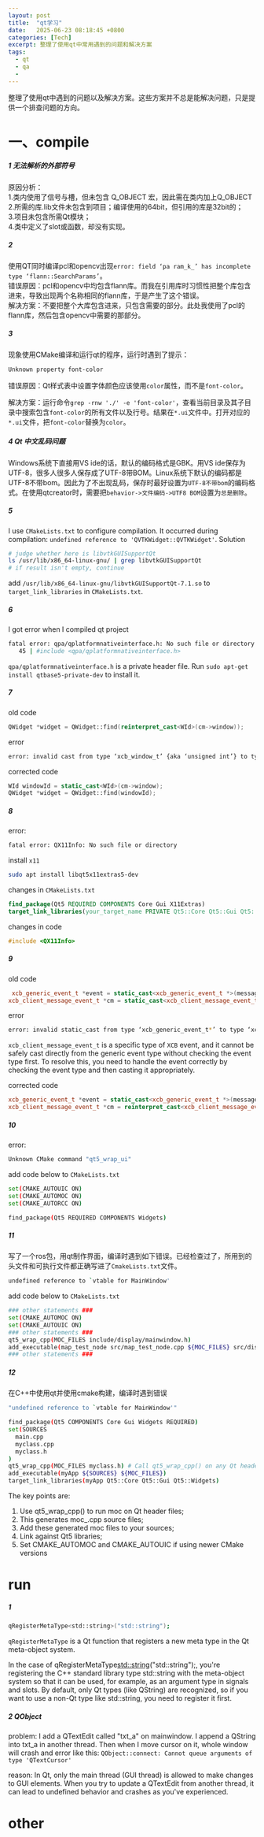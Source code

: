 ```yaml
---
layout: post
title:  "qt学习"
date:   2025-06-23 08:18:45 +0800
categories: [Tech]
excerpt: 整理了使用qt中常用遇到的问题和解决方案
tags:
  - qt 
  - qa
  - 
---
```



整理了使用qt中遇到的问题以及解决方案。这些方案并不总是能解决问题，只是提供一个排查问题的方向。

# 一、compile

##### 1 无法解析的外部符号

原因分析：  
1.类内使用了信号与槽，但未包含 Q_OBJECT 宏，因此需在类内加上Q_OBJECT  
2.所需的库.lib文件未包含到项目；编译使用的64bit，但引用的库是32bit的；  
3.项目未包含所需Qt模块；  
4.类中定义了slot或函数，却没有实现。  

##### 2

使用QT同时编译pcl和opencv出现`error: field ‘pa ram_k_’ has incomplete type ‘flann::SearchParams’`。<br />
错误原因：pcl和opencv中均包含flann库。而我在引用库时习惯性把整个库包含进来，导致出现两个名称相同的flann库，于是产生了这个错误。<br />
解决方案：不要把整个大库包含进来，只包含需要的部分。此处我使用了pcl的flann库，然后包含opencv中需要的那部分。<br />

##### 3

现象使用CMake编译和运行qt的程序，运行时遇到了提示：

```bash
Unknown property font-color 
```

错误原因：Qt样式表中设置字体颜色应该使用`color`属性，而不是`font-color`。

解决方案：运行命令`grep -rnw './' -e 'font-color'`，查看当前目录及其子目录中搜索包含`font-color`的所有文件以及行号。结果在`*.ui`文件中。打开对应的`*.ui`文件，把`font-color`替换为`color`。

##### 4 Qt 中文乱码问题

Windows系统下直接用VS ide的话，默认的编码格式是GBK。用VS ide保存为UTF-8，很多人很多人保存成了UTF-8带BOM。Linux系统下默认的编码都是 UTF-8不带bom。因此为了不出现乱码，保存时最好设置为`UTF-8不带bom`的编码格式。在使用qtcreator时，需要把`behavior->文件编码->UTF8 BOM`设置为`总是删除`。

##### 5

I use `CMakeLists.txt` to configure compilation. It occurred during compilation: `undefined reference to 'QVTKWidget::QVTKWidget'`.
Solution

```bash
# judge whether here is libvtkGUISupportQt
ls /usr/lib/x86_64-linux-gnu/ | grep libvtkGUISupportQt
# if result isn't empty, continue
```

add `/usr/lib/x86_64-linux-gnu/libvtkGUISupportQt-7.1.so` to `target_link_libraries` in `CMakeLists.txt`.

##### 6

I got error when I compiled qt project

```bash
fatal error: qpa/qplatformnativeinterface.h: No such file or directory
   45 | #include <qpa/qplatformnativeinterface.h>
```

`qpa/qplatformnativeinterface.h` is a private header file. Run `sudo apt-get install qtbase5-private-dev` to install it.

##### 7

old code

```C++
QWidget *widget = QWidget::find(reinterpret_cast<WId>(cm->window));
```

error

```bash
error: invalid cast from type ‘xcb_window_t’ {aka ‘unsigned int’} to type ‘WId’ {aka ‘long long unsigned int’}
```

corrected code

```C++
WId windowId = static_cast<WId>(cm->window);
QWidget *widget = QWidget::find(windowId);
```

##### 8

error:

```bash
fatal error: QX11Info: No such file or directory
```

install `x11`

```bash
sudo apt install libqt5x11extras5-dev
```

changes in `CMakeLists.txt`

```cmake
find_package(Qt5 REQUIRED COMPONENTS Core Gui X11Extras)
target_link_libraries(your_target_name PRIVATE Qt5::Core Qt5::Gui Qt5::X11Extras)
```

changes in code

```C++
#include <QX11Info>
```

##### 9

old code

```C++
 xcb_generic_event_t *event = static_cast<xcb_generic_event_t *>(message);
xcb_client_message_event_t *cm = static_cast<xcb_client_message_event_t *>(event);
```

error

```bash
error: invalid static_cast from type ‘xcb_generic_event_t*’ to type ‘xcb_client_message_event_t*
```

`xcb_client_message_event_t` is a specific type of `XCB` event, and it cannot be safely cast directly from the generic event type without checking the event type first. To resolve this, you need to handle the event correctly by checking the event type and then casting it appropriately.

corrected code

```C++
xcb_generic_event_t *event = static_cast<xcb_generic_event_t *>(message);
xcb_client_message_event_t *cm = reinterpret_cast<xcb_client_message_event_t *>(event);
```

##### 10

error:

```bash
Unknown CMake command "qt5_wrap_ui"
```

add code below to `CMakeLists.txt`

```bash
set(CMAKE_AUTOUIC ON)
set(CMAKE_AUTOMOC ON)
set(CMAKE_AUTORCC ON)

find_package(Qt5 REQUIRED COMPONENTS Widgets)
```

##### 11

写了一个ros包，用qt制作界面，编译时遇到如下错误。已经检查过了，所用到的头文件和可执行文件都正确写进了`CmakeLists.txt`文件。

```Bash
undefined reference to `vtable for MainWindow'
```

add code below  to `CMakeLists.txt`

```bash
### other statements ###
set(CMAKE_AUTOMOC ON)
set(CMAKE_AUTOUIC ON)
### other statements ###
qt5_wrap_cpp(MOC_FILES include/display/mainwindow.h)
add_executable(map_test_node src/map_test_node.cpp ${MOC_FILES} src/display/mainwindow.cpp)
### other statements ###
```

##### 12

在C++中使用qt并使用cmake构建，编译时遇到错误

```Bash
"undefined reference to `vtable for MainWindow'"
```

```Bash
find_package(Qt5 COMPONENTS Core Gui Widgets REQUIRED) 
set(SOURCES 
  main.cpp
  myclass.cpp
  myclass.h
)
qt5_wrap_cpp(MOC_FILES myclass.h) # Call qt5_wrap_cpp() on any Qt header files to run moc automatically
add_executable(myApp ${SOURCES} ${MOC_FILES})
target_link_libraries(myApp Qt5::Core Qt5::Gui Qt5::Widgets)
```

The key points are:

1. Use qt5_wrap_cpp() to run moc on Qt header files;
2. This generates moc_<file>.cpp source files;
3. Add these generated moc files to your sources;
4. Link against Qt5 libraries;
5. Set CMAKE_AUTOMOC and CMAKE_AUTOUIC if using newer CMake versions

# run

##### 1

```bash
qRegisterMetaType<std::string>("std::string");
```

`qRegisterMetaType` is a Qt function that registers a new meta type in the Qt meta-object system.

In the case of qRegisterMetaType<std::string>("std::string");, you're registering the C++ standard library type std::string with the meta-object system so that it can be used, for example, as an argument type in signals and slots. By default, only Qt types (like QString) are recognized, so if you want to use a non-Qt type like std::string, you need to register it first.

##### 2 QObject

problem:
I add a QTextEdit called "txt_a" on mainwindow. I append a QString into txt_a in another thread. Then when I move cursor on it, whole window will crash and error like this: `QObject::connect: Cannot queue arguments of type 'QTextCursor'`

reason:
In Qt, only the main thread (GUI thread) is allowed to make changes to GUI elements. When you try to update a QTextEdit from another thread, it can lead to undefined behavior and crashes as you've experienced.

# other
